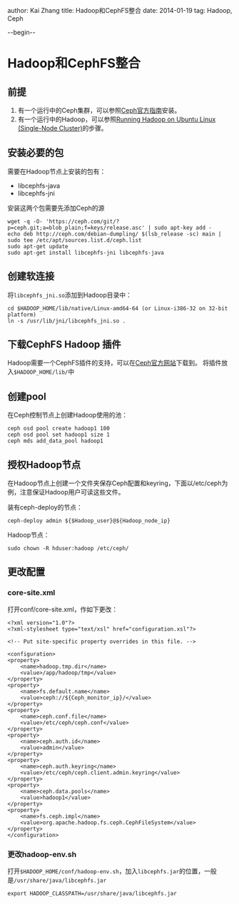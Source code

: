 author: Kai Zhang
title: Hadoop和CephFS整合
date: 2014-01-19
tag: Hadoop, Ceph

--begin--

# Hadoop和CephFS整合

## 前提
1. 有一个运行中的Ceph集群，可以参照[Ceph官方指南](http://ceph.com/docs/master/rados/deployment/)安装。
2. 有一个运行中的Hadoop，可以参照[Running Hadoop on Ubuntu Linux (Single-Node Cluster)](http://www.michael-noll.com/tutorials/running-hadoop-on-ubuntu-linux-single-node-cluster/)的步骤。

## 安装必要的包
需要在Hadoop节点上安装的包有：

* libcephfs-java
* libcephfs-jni

安装这两个包需要先添加Ceph的源

    wget -q -O- 'https://ceph.com/git/?p=ceph.git;a=blob_plain;f=keys/release.asc' | sudo apt-key add -
    echo deb http://ceph.com/debian-dumpling/ $(lsb_release -sc) main | sudo tee /etc/apt/sources.list.d/ceph.list
    sudo apt-get update
    sudo apt-get install libcephfs-jni libcephfs-java

## 创建软连接
将`libcephfs_jni.so`添加到Hadoop目录中：

    cd $HADOOP_HOME/lib/native/Linux-amd64-64 (or Linux-i386-32 on 32-bit platform)
    ln -s /usr/lib/jni/libcephfs_jni.so .

## 下载CephFS Hadoop 插件

Hadoop需要一个CephFS插件的支持，可以在[Ceph官方网站](http://ceph.com/download/hadoop-cephfs.jar)下载到。 将插件放入`$HADOOP_HOME/lib/`中

## 创建pool
在Ceph控制节点上创建Hadoop使用的池：

    ceph osd pool create hadoop1 100
    ceph osd pool set hadoop1 size 1 
    ceph mds add_data_pool hadoop1

## 授权Hadoop节点
在Hadoop节点上创建一个文件夹保存Ceph配置和keyring，下面以/etc/ceph为例，注意保证Hadoop用户可读这些文件。    

装有ceph-deploy的节点：

    ceph-deploy admin ${$Hadoop_user}@${Hadoop_node_ip}

Hadoop节点：

    sudo chown -R hduser:hadoop /etc/ceph/

## 更改配置
### core-site.xml
打开conf/core-site.xml，作如下更改：

    <?xml version="1.0"?>
    <?xml-stylesheet type="text/xsl" href="configuration.xsl"?>
    
    <!-- Put site-specific property overrides in this file. -->
    
    <configuration>
    <property>
        <name>hadoop.tmp.dir</name>
        <value>/app/hadoop/tmp</value>
    </property>
    <property>
        <name>fs.default.name</name>
        <value>ceph://${Ceph_monitor_ip}/</value>
    </property>
    <property>
        <name>ceph.conf.file</name>
        <value>/etc/ceph/ceph.conf</value>
    </property>
    <property>
        <name>ceph.auth.id</name>
        <value>admin</value>
    </property>
    <property>
        <name>ceph.auth.keyring</name>
        <value>/etc/ceph/ceph.client.admin.keyring</value>
    </property>
    <property>
        <name>ceph.data.pools</name>
        <value>hadoop1</value>
    </property>
    <property>
        <name>fs.ceph.impl</name>
        <value>org.apache.hadoop.fs.ceph.CephFileSystem</value>
    </property>
    </configuration>

### 更改hadoop-env.sh
打开`$HADOOP_HOME/conf/hadoop-env.sh`，加入`libcephfs.jar`的位置，一般是`/usr/share/java/libcephfs.jar`

    export HADOOP_CLASSPATH=/usr/share/java/libcephfs.jar
